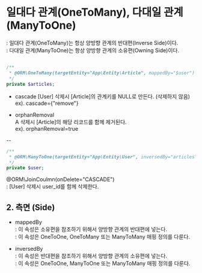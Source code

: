 # 일대다 관계(OneToMany), 다대일 관계(ManyToOne)
: 일대다 관계(OneToMany)는 항상 양방향 관계의 반대편(Inverse Side)이다. <br>
: 다대일 관계(ManyToOne)는 항상 양방향 관계의 소유편(Owning Side)이다.

##
```php
/** 
 * @ORM\OneToMany(targetEntity="App\Entity\Article", mappedBy="$user")
 */
private $articles;
```
- cascade
[User] 삭제시 [Article]의 관계키를 NULL로 만든다. (삭제하지 않음) <br>
ex). cascade={"remove"}


- orphanRemoval  
A 삭제시 [Article]의 해당 리코드를 함께 제거된다. <br>
ex). orphanRemoval=true

--
```php
/**
 * @ORM\ManyToOne(targetEntity="App\Entity\User", inversedBy="articles")
 */
private $user;
```
@ORM\JoinCoulmn(onDelete="CASCADE") <br>
: [User] 삭제시 user_id를 함께 삭제한다.

## 2. 측면 (Side)
- mappedBy <br>
: 이 속성은 소유편을 참조하기 위해서 양방향 관계의 반대편에 넣는다. <br>
: 이 속성은 OneToOne, OneToMany 또는 ManyToMany 매핑 정의를 다룬다.

- inversedBy <br>
: 이 속성은 반대편을 참조하기 위해서 양방향 관계의 소유편에 넣는다. <br>
: 이 속성은 OneToOne, ManyToOne 또는 ManyToMany 매핑 정의를 다룬다.
